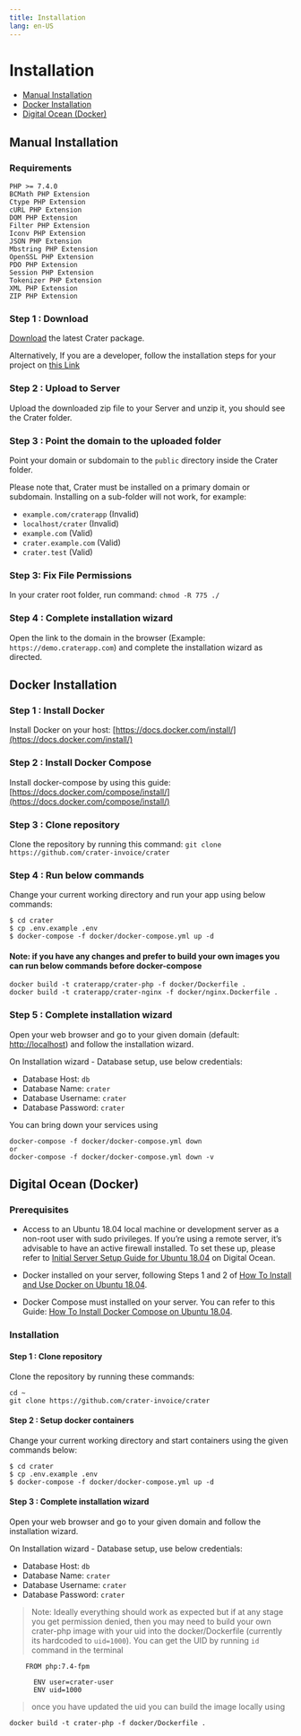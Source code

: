 ```yaml
---
title: Installation
lang: en-US
---
```


# Installation

- [Manual Installation](#manual-installation)
- [Docker Installation](#docker-installation)
- [Digital Ocean (Docker)](#digital-ocean-docker)

## Manual Installation

### Requirements

```
PHP >= 7.4.0
BCMath PHP Extension
Ctype PHP Extension
cURL PHP Extension
DOM PHP Extension
Filter PHP Extension
Iconv PHP Extension
JSON PHP Extension
Mbstring PHP Extension
OpenSSL PHP Extension
PDO PHP Extension
Session PHP Extension
Tokenizer PHP Extension
XML PHP Extension
ZIP PHP Extension
```

### Step 1 : Download

[Download](http://craterapp.com/downloads) the latest Crater package.

Alternatively, If you are a developer, follow the installation steps for your
project on [this Link](./developer-guide.md)

### Step 2 : Upload to Server

Upload the downloaded zip file to your Server and unzip it, you should see the
Crater folder.

### Step 3 : Point the domain to the uploaded folder

Point your domain or subdomain to the `public` directory inside the Crater
folder.

Please note that, Crater must be installed on a primary domain or subdomain.
Installing on a sub-folder will not work, for example:

- `example.com/craterapp` (Invalid)
- `localhost/crater` (Invalid)
- `example.com` (Valid)
- `crater.example.com` (Valid)
- `crater.test` (Valid)

### Step 3: Fix File Permissions

In your crater root folder, run command: `chmod -R 775 ./`

### Step 4 : Complete installation wizard

Open the link to the domain in the browser (Example:
`https://demo.craterapp.com`) and complete the installation wizard as directed.

## Docker Installation

### Step 1 : Install Docker

Install Docker on your host:
[https://docs.docker.com/install/](https://docs.docker.com/install/)

### Step 2 : Install Docker Compose

Install docker-compose by using this guide:
[https://docs.docker.com/compose/install/](https://docs.docker.com/compose/install/)

### Step 3 : Clone repository

Clone the repository by running this command:
`git clone https://github.com/crater-invoice/crater`

### Step 4 : Run below commands

Change your current working directory and run your app using below commands:

```
$ cd crater
$ cp .env.example .env
$ docker-compose -f docker/docker-compose.yml up -d
```

#### Note: if you have any changes and prefer to build your own images you can run below commands before docker-compose

```
docker build -t craterapp/crater-php -f docker/Dockerfile .
docker build -t craterapp/crater-nginx -f docker/nginx.Dockerfile .
```

### Step 5 : Complete installation wizard

Open your web browser and go to your given domain (default:
[http://localhost](http://localhost)) and follow the installation wizard.

On Installation wizard - Database setup, use below credentials:

- Database Host: `db`
- Database Name: `crater`
- Database Username: `crater`
- Database Password: `crater`

You can bring down your services using

```
docker-compose -f docker/docker-compose.yml down
or
docker-compose -f docker/docker-compose.yml down -v
```

## Digital Ocean (Docker)

### Prerequisites

- Access to an Ubuntu 18.04 local machine or development server as a non-root
  user with sudo privileges. If you’re using a remote server, it’s advisable to
  have an active firewall installed. To set these up, please refer to
  [Initial Server Setup Guide for Ubuntu 18.04](https://www.digitalocean.com/community/tutorials/initial-server-setup-with-ubuntu-18-04)
  on Digital Ocean.

- Docker installed on your server, following Steps 1 and 2 of
  [How To Install and Use Docker on Ubuntu 18.04](https://www.digitalocean.com/community/tutorials/how-to-install-and-use-docker-on-ubuntu-18-04).

- Docker Compose must installed on your server. You can refer to this Guide:
  [How To Install Docker Compose on Ubuntu 18.04](https://www.digitalocean.com/community/tutorials/how-to-install-docker-compose-on-ubuntu-18-04).

### Installation

#### Step 1 : Clone repository

Clone the repository by running these commands:

```
cd ~
git clone https://github.com/crater-invoice/crater
```

#### Step 2 : Setup docker containers

Change your current working directory and start containers using the given
commands below:

```
$ cd crater
$ cp .env.example .env
$ docker-compose -f docker/docker-compose.yml up -d
```

#### Step 3 : Complete installation wizard

Open your web browser and go to your given domain and follow the installation
wizard.

On Installation wizard - Database setup, use below credentials:

- Database Host: `db`
- Database Name: `crater`
- Database Username: `crater`
- Database Password: `crater`

> Note: Ideally everything should work as expected but if at any stage you get
> permission denied, then you may need to build your own crater-php image with
> your uid into the docker/Dockerfile (currently its hardcoded to `uid=1000`).
> You can get the UID by running `id` command in the terminal

```
    FROM php:7.4-fpm

      ENV user=crater-user
      ENV uid=1000
```

> once you have updated the uid you can build the image locally using

```
docker build -t crater-php -f docker/Dockerfile .
```
